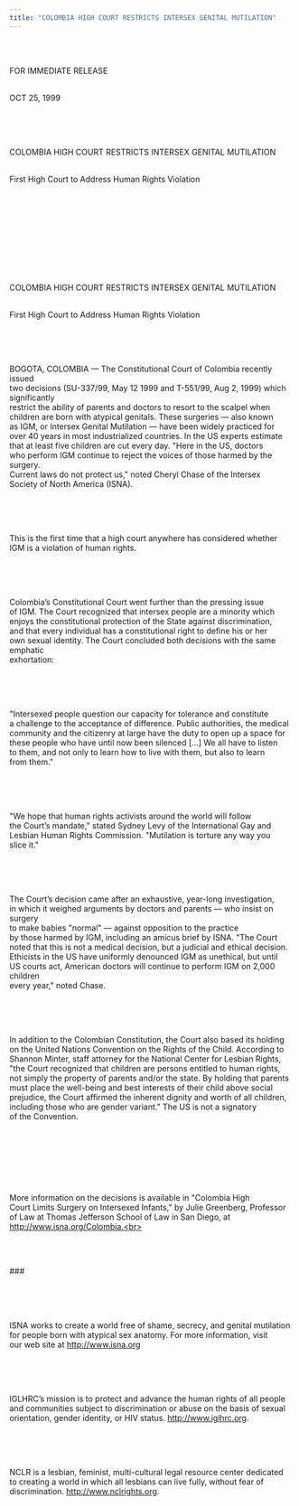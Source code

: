 ```yaml
---
title: "COLOMBIA HIGH COURT RESTRICTS INTERSEX GENITAL MUTILATION"
---
```


<br><br>

<span class="caps">FOR</span> <span class="caps">IMMEDIATE</span> <span class="caps">RELEASE</span><br><br>

<span class="caps">OCT</span> 25, 1999<br><br>

&nbsp;<br><br>

<span class="caps">COLOMBIA</span> <span class="caps">HIGH</span> <span class="caps">COURT</span> <span class="caps">RESTRICTS</span> <span class="caps">INTERSEX</span> <span class="caps">GENITAL</span> <span class="caps">MUTILATION</span><br><br>

First High Court to Address Human Rights Violation<br><br>

&nbsp;<br><br>

&nbsp;<br><br>

&nbsp;<br><br>

<span class="caps">COLOMBIA</span> <span class="caps">HIGH</span> <span class="caps">COURT</span> <span class="caps">RESTRICTS</span> <span class="caps">INTERSEX</span> <span class="caps">GENITAL</span> <span class="caps">MUTILATION</span><br><br>

First High Court to Address Human Rights Violation<br><br>

&nbsp;<br><br>

<span class="caps">BOGOTA</span>, <span class="caps">COLOMBIA</span> &#8212; The Constitutional Court of Colombia recently issued<br>two decisions (SU-337/99, May 12 1999 and T-551/99, Aug 2, 1999) which significantly<br>restrict the ability of parents and doctors to resort to the scalpel when<br>children are born with atypical genitals. These surgeries &#8212; also known<br>as <span class="caps">IGM</span>, or Intersex Genital Mutilation &#8212; have been widely practiced for<br>over 40 years in most industrialized countries. In the US experts estimate<br>that at least five children are cut every day. "Here in the US, doctors<br>who perform <span class="caps">IGM</span> continue to reject the voices of those harmed by the surgery.<br>Current laws do not protect us," noted Cheryl Chase of the Intersex<br>Society of North America (<span class="caps">ISNA</span>).<br><br>

&nbsp;<br><br>

This is the first time that a high court anywhere has considered whether<br>IGM is a violation of human rights.<br><br>

&nbsp;<br><br>

Colombia&#8217;s Constitutional Court went further than the pressing issue<br>of <span class="caps">IGM</span>. The Court recognized that intersex people are a minority which<br>enjoys the constitutional protection of the State against discrimination,<br>and that every individual has a constitutional right to define his or her<br>own sexual identity. The Court concluded both decisions with the same emphatic<br>exhortation:<br><br>

&nbsp;<br><br>

"Intersexed people question our capacity for tolerance and constitute<br>a challenge to the acceptance of difference. Public authorities, the medical<br>community and the citizenry at large have the duty to open up a space for<br>these people who have until now been silenced [&#8230;] We all have to listen<br>to them, and not only to learn how to live with them, but also to learn<br>from them."<br><br>

&nbsp;<br><br>

"We hope that human rights activists around the world will follow<br>the Court&#8217;s mandate," stated Sydney Levy of the International Gay and<br>Lesbian Human Rights Commission. "Mutilation is torture any way you<br>slice it."<br><br>

&nbsp;<br><br>

The Court&#8217;s decision came after an exhaustive, year-long investigation,<br>in which it weighed arguments by doctors and parents &#8212; who insist on surgery<br>to make babies "normal" &#8212; against opposition to the practice<br>by those harmed by <span class="caps">IGM</span>, including an amicus brief by <span class="caps">ISNA</span>. "The Court<br>noted that this is not a medical decision, but a judicial and ethical decision.<br>Ethicists in the US have uniformly denounced <span class="caps">IGM</span> as unethical, but until<br>US courts act, American doctors will continue to perform <span class="caps">IGM</span> on 2,000 children<br>every year," noted Chase.<br><br>

&nbsp;<br><br>

In addition to the Colombian Constitution, the Court also based its holding<br>on the United Nations Convention on the Rights of the Child. According to<br>Shannon Minter, staff attorney for the National Center for Lesbian Rights,<br>"the Court recognized that children are persons entitled to human rights,<br>not simply the property of parents and/or the state. By holding that parents<br>must place the well-being and best interests of their child above social<br>prejudice, the Court affirmed the inherent dignity and worth of all children,<br>including those who are gender variant." The US is not a signatory<br>of the Convention.<br><br>

&nbsp;<br><br>

&nbsp;<br><br>

More information on the decisions is available in "Colombia High<br>Court Limits Surgery on Intersexed Infants," by Julie Greenberg, Professor<br>of Law at Thomas Jefferson School of Law in San Diego, at http://www.isna.org/Colombia.<br><br>

&nbsp;<br><br>

###<br><br>

&nbsp;<br><br>

<span class="caps">ISNA</span> works to create a world free of shame, secrecy, and genital mutilation<br>for people born with atypical sex anatomy. For more information, visit<br>our web site at <A HREF="http://www.isna.org/">http://www.isna.org</A><br><br>

&nbsp;<br><br>

<span class="caps">IGLHRC</span>&#8217;s mission is to protect and advance the human rights of all people<br>and communities subject to discrimination or abuse on the basis of sexual<br>orientation, gender identity, or <span class="caps">HIV</span> status. <A HREF="http://www.iglhrc.org/">http://www.iglhrc.org</A>.<br><br>

&nbsp;<br><br>

<span class="caps">NCLR</span> is a lesbian, feminist, multi-cultural legal resource center dedicated<br>to creating a world in which all lesbians can live fully, without fear of<br>discrimination. <A HREF="http://www.nclrights.org/">http://www.nclrights.org</A>.<br>